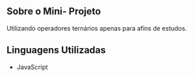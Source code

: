 
## Sobre o Mini- Projeto

Utilizando operadores ternários apenas para afins de estudos.

## Linguagens Utilizadas

- JavaScript